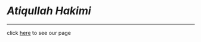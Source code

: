 # *Atiqullah Hakimi*
---
click [here](https://atiqullahhakimi.github.io/five-project/) to see our page